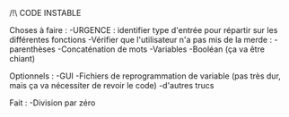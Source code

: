 /!\ CODE INSTABLE

Choses à faire :
	-URGENCE : identifier type d'entrée pour répartir sur les différentes fonctions
	-Vérifier que l'utilisateur n'a pas mis de la merde : - parenthèses
	-Concaténation de mots
	-Variables
	-Booléan (ça va être chiant)

Optionnels :
	-GUI
	-Fichiers de reprogrammation de variable (pas très dur, mais ça va nécessiter de revoir le code)
	-d'autres trucs
	
	
	
Fait :
	-Division par zéro
